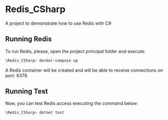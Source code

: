 # Redis_CSharp

A project to demonstrate how to use Redis with C# 

## Running Redis 

To run Redis, please, open the project principal folder and execute:

``` bash
\Redis_CSharp> docker-compose up
```
A Redis container will be created and will be able to receive connections on port: 6379.

## Running Test

Now, you can test Redis access executing the command below:

```bash
\Redis_CSharp> dotnet test
```
